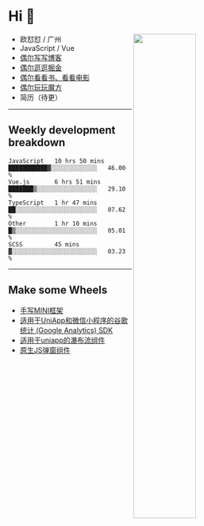 # Hi 👋

[<img align="right" width="50%" src="https://github-readme-stats.vercel.app/api?username=OUDUIDUI&theme=dark&show_icons=true">](https://metrics.lecoq.io/OUDUIDUI?template=classic&#41;)


-   欧怼怼 / 广州
-   JavaScript / Vue
-   [偶尔写写博客](OUDUIDUI.cn)
-   [偶尔逛逛掘金](https://juejin.cn/user/4309700183594366)
-   [偶尔看看书、看看电影](https://www.yuque.com/books/share/3ee1684b-8e19-4849-b5aa-13d1813ded6d)
-   [偶尔玩玩魔方](https://cubing.com/results/person/2014OUSH01)
-   简历（待更）

---

##  Weekly development breakdown

<!--START_SECTION:waka-->
```text
JavaScript   10 hrs 50 mins  ███████████▓░░░░░░░░░░░░░   46.00 % 
Vue.js       6 hrs 51 mins   ███████▒░░░░░░░░░░░░░░░░░   29.10 % 
TypeScript   1 hr 47 mins    ██░░░░░░░░░░░░░░░░░░░░░░░   07.62 % 
Other        1 hr 10 mins    █▒░░░░░░░░░░░░░░░░░░░░░░░   05.01 % 
SCSS         45 mins         ▓░░░░░░░░░░░░░░░░░░░░░░░░   03.23 % 
```
<!--END_SECTION:waka-->



---

##  Make some Wheels

- [手写MINI框架](https://github.com/OUDUIDUI/mini)
- [适用于UniApp和微信小程序的谷歌统计 (Google Analytics) SDK](https://github.com/OUDUIDUI/ga-tracker)
- [适用于uniapp的瀑布流组件](https://github.com/OUDUIDUI/uniapp_waterfalls_flow)
- [原生JS弹窗组件](https://github.com/OUDUIDUI/notice-kit)


